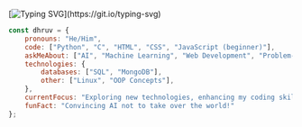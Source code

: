 <!-- Typing SVG -->
[![Typing SVG](https://readme-typing-svg.herokuapp.com?font=Fira+Code&size=24&pause=1000&color=F752B7&vColor=8e44ad&width=435&lines=Hey+there!+I'm+Dhruv+Siwach;Why+did+the+developer+go+broke%3F%2C+Because+he+used+up+all+his+cache!)](https://git.io/typing-svg)

```javascript
const dhruv = {
    pronouns: "He/Him",
    code: ["Python", "C", "HTML", "CSS", "JavaScript (beginner)"],
    askMeAbout: ["AI", "Machine Learning", "Web Development", "Problem-Solving", "Tech Trends"],
    technologies: {
        databases: ["SQL", "MongoDB"],
        other: ["Linux", "OOP Concepts"],
    },
    currentFocus: "Exploring new technologies, enhancing my coding skills, and building impactful projects while diving deeper into AI and ML.",
    funFact: "Convincing AI not to take over the world!"
};
